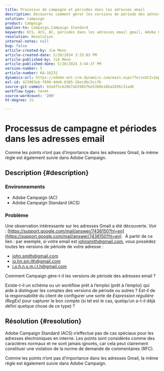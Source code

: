 ```yaml
---
title: Processus de campagne et périodes dans les adresses email
description: Découvrez comment gérer les versions de période des adresses électroniques dans Adobe Campaign Standard.
solution: Campaign
product: Campaign
applies-to: Campaign,Campaign Standard
keywords: KCS, ACS, AC, périodes dans les adresses email gmail, Adobe Campaign Standard, Adobe Campaign, FAQ
resolution: Resolution
internal-notes: null
bug: false
article-created-by: Jim Menn
article-created-date: 5/20/2024 3:33:03 PM
article-published-by: Jim Menn
article-published-date: 5/20/2024 3:44:37 PM
version-number: 5
article-number: KA-16232
dynamics-url: https://adobe-ent.crm.dynamics.com/main.aspx?forceUCI=1&pagetype=entityrecord&etn=knowledgearticle&id=5ff0d63d-be16-ef11-9f8a-6045bd006268
exl-id: 423063eb-f696-4de6-8385-16ecdbc5ccfb
source-git-commit: b5a9f5c620b7ab5905f6e5360e18ba2036c31ad6
workflow-type: tm+mt
source-wordcount: '209'
ht-degree: 1%

---
```


# Processus de campagne et périodes dans les adresses email


Comme les points n’ont pas d’importance dans les adresses Gmail, la même règle est également suivie dans Adobe Campaign.

## Description {#description}


### <b>Environnements</b>

- Adobe Campaign (AC)
- Adobe Campaign Standard (ACS)




### <b>Problème</b>

Une observation intéressante sur les adresses Gmail a été découverte. Voir : [https://support.google.com/mail/answer/7436150?hl=en](https://support.google.com/mail/answer/7436150?hl=en)
 
À partir de ce lien : par exemple, si votre email est [johnsmith@gmail.com](mailto:johnsmith@gmail.com), vous possédez toutes les versions de période de votre adresse :

- [john.smith@gmail.com](mailto:john.smith@gmail.com)
- [jo.hn.sm.ith@gmail.com](mailto:jo.hn.sm.ith@gmail.com)
- [j.o.h.n.s.m.i.t.h@gmail.com](mailto:j.o.h.n.s.m.i.t.h@gmail.com)


Comment Campaign gère-t-il les versions de période des adresses email ?

Existe-t-il un schéma ou un workflow prêt à l’emploi (prêt à l’emploi) qui aide à distinguer les comptes des versions de période ou autres ? Est-il de la responsabilité du client de configurer une sorte de *Expression régulière (RegEx)* pour capturer le bon compte (si tel est le cas, quelqu’un a-t-il déjà défini quelque chose de ce type) ?


## Résolution {#resolution}


Adobe Campaign Standard (ACS) n’effectue pas de cas spéciaux pour les adresses électroniques en interne. Les points sont considérés comme des caractères normaux et ne sont jamais ignorés, car cela peut clairement constituer une violation de la norme de demande de commentaires (RFC).

Comme les points n’ont pas d’importance dans les adresses Gmail, la même règle est également suivie dans Adobe Campaign.
